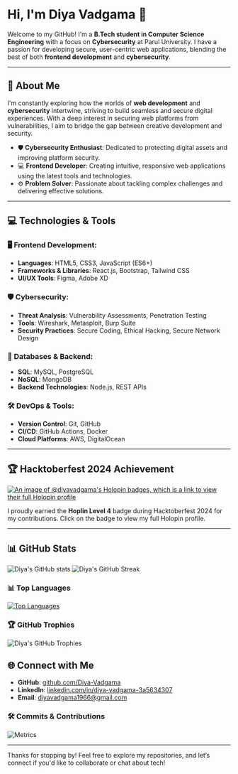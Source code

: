 # Hi, I'm Diya Vadgama 👋

Welcome to my GitHub! I'm a **B.Tech student in Computer Science Engineering** with a focus on **Cybersecurity** at Parul University. I have a passion for developing secure, user-centric web applications, blending the best of both **frontend development** and **cybersecurity**.

---

## 🚀 About Me

I'm constantly exploring how the worlds of **web development** and **cybersecurity** intertwine, striving to build seamless and secure digital experiences. With a deep interest in securing web platforms from vulnerabilities, I aim to bridge the gap between creative development and security.

- 🛡️ **Cybersecurity Enthusiast**: Dedicated to protecting digital assets and improving platform security.
- 💻 **Frontend Developer**: Creating intuitive, responsive web applications using the latest tools and technologies.
- ⚙️ **Problem Solver**: Passionate about tackling complex challenges and delivering effective solutions.

---

## 💻 Technologies & Tools

### 🖥️ Frontend Development:
- **Languages**: HTML5, CSS3, JavaScript (ES6+)
- **Frameworks & Libraries**: React.js, Bootstrap, Tailwind CSS
- **UI/UX Tools**: Figma, Adobe XD

### 🛡️ Cybersecurity:
- **Threat Analysis**: Vulnerability Assessments, Penetration Testing
- **Tools**: Wireshark, Metasploit, Burp Suite
- **Security Practices**: Secure Coding, Ethical Hacking, Secure Network Design

### 💾 Databases & Backend:
- **SQL**: MySQL, PostgreSQL
- **NoSQL**: MongoDB
- **Backend Technologies**: Node.js, REST APIs

### 🛠️ DevOps & Tools:
- **Version Control**: Git, GitHub
- **CI/CD**: GitHub Actions, Docker
- **Cloud Platforms**: AWS, DigitalOcean

---

## 🏆 Hacktoberfest 2024 Achievement

[![An image of @diyavadgama's Holopin badges, which is a link to view their full Holopin profile](https://holopin.me/diyavadgama)](https://holopin.io/@diyavadgama)

I proudly earned the **Hoplin Level 4** badge during Hacktoberfest 2024 for my contributions. Click on the badge to view my full Holopin profile.

---

## 📊 GitHub Stats

![Diya's GitHub stats](https://github-readme-stats.vercel.app/api?username=Diya-Vadgama&show_icons=true&theme=radical)
![Diya's GitHub Streak](https://github-readme-streak-stats.herokuapp.com/?user=Diya-Vadgama&theme=radical)

### 📊 Top Languages
[![Top Languages](https://github-readme-stats.vercel.app/api/top-langs/?username=Diya-Vadgama&layout=compact&theme=radical)](https://github.com/Diya-Vadgama)

### 🏆 GitHub Trophies
![Diya's GitHub Trophies](https://github-profile-trophy.vercel.app/?username=Diya-Vadgama&theme=radical&no-bg=true&no-frame=true&margin-w=10&row=1)

## 🌐 Connect with Me

- **GitHub**: [github.com/Diya-Vadgama](https://github.com/Diya-Vadgama)
- **LinkedIn**: [linkedin.com/in/diya-vadgama-3a5634307](https://www.linkedin.com/in/diya-vadgama-3a5634307?utm_source=share&utm_campaign=share_via&utm_content=profile&utm_medium=android_app)
- **Email**: [diyavadgama1966@gmail.com](mailto:diyavadgama1966@gmail.com)

### 🛠️ Commits & Contributions
![Metrics](https://metrics.lecoq.io/Diya-Vadgama?template=classic&isocalendar=1&languages=1&stars=1&followup=1&people=1&achievements=1&activity=1&notable=1&repositories=1&isocalendar.duration=full-year&languages.limit=10&languages.sections=most-used&languages.colors=github&languages.details=bytes-size&languages.indepth=false&stars.limit=4&people.limit=24&people.identicons=false&people.size=28&people.types=followers%2Cfollowing&people.shuffle=false&activity.limit=5&activity.days=14&activity.filter=all&activity.visibility=all&activity.timestamps=false&achievements.threshold=C&achievements.secrets=true&achievements.display=detailed&achievements.limit=0&notable.repositories=false)

---

Thanks for stopping by! Feel free to explore my repositories, and let’s connect if you'd like to collaborate or chat about tech!